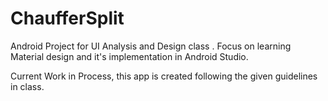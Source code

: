 # ChaufferSplit
Android Project for UI Analysis and Design class . Focus on learning Material design and it's implementation in Android Studio.

Current Work in Process, this app is created following the given guidelines in class.
